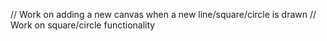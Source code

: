 // Work on adding a new canvas when a new line/square/circle is drawn
// Work on square/circle functionality
